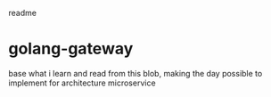 readme
# golang-gateway
base what i learn and read from this blob, making the day possible to implement for architecture microservice
